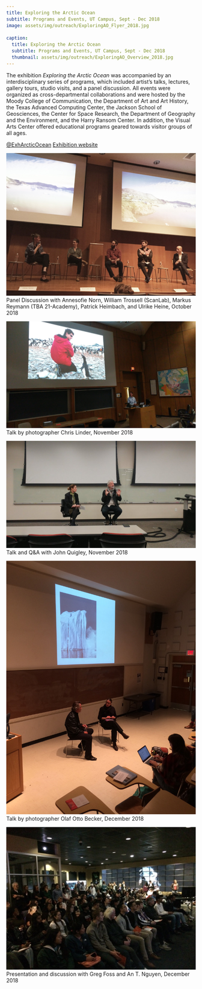 ```yaml
---
title: Exploring the Arctic Ocean
subtitle: Programs and Events, UT Campus, Sept - Dec 2018
image: assets/img/outreach/ExploringAO_Flyer_2018.jpg

caption:
  title: Exploring the Arctic Ocean
  subtitle: Programs and Events, UT Campus, Sept - Dec 2018
  thumbnail: assets/img/outreach/ExploringAO_Overview_2018.jpg
---
```

The exhibition *Exploring the Arctic Ocean* was accompanied by an interdisciplinary series of programs, which included artist’s talks, lectures, gallery tours, studio visits, and a panel discussion. All events were organized as cross-departmental collaborations and were hosted by the Moody College of Communication, the Department of Art and Art History, the Texas Advanced Computing Center, the Jackson School of Geosciences, the Center for Space Research, the Department of Geography and the Environment, and the Harry Ransom Center. 
In addition, the Visual Arts Center offered educational programs geared towards visitor groups of all ages. 

[@ExhArcticOcean](https://twitter.com/exharcticocean?lang=en)
[Exhibition website](http://utvac.org/event/exploring-arctic-ocean)


<p class="text-muted">
  <img class="img-fluid" src="assets/img/outreach/PanelDisc_2018.jpeg">
  Panel Discussion with Annesofie Norn, William Trossell (ScanLab), Markus Reymann (TBA 21-Academy), Patrick Heimbach, and Ulrike Heine, October 2018
</p>

<p class="text-muted">
  <img class="img-fluid" src="assets/img/outreach/Talk_Chris_linder_2018.jpeg">
 Talk by photographer Chris Linder, November 2018 
 </p>

<p class="text-muted">
  <img class="img-fluid" src="assets/img/outreach/JohnQ_2018.jpeg">
  Talk and Q&A with John Quigley, November 2018
</p>

<p class="text-muted">
  <img class="img-fluid" src="assets/img/outreach/Becker_talk_2018.jpeg">
  Talk by photographer Olaf Otto Becker, December 2018
</p>

<p class="text-muted">
  <img class="img-fluid" src="assets/img/outreach/VisLab_talk_2018.jpeg">
  Presentation and discussion with Greg Foss and An T. Nguyen, December 2018 
</p>

